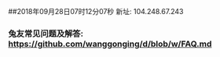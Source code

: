 ##2018年09月28日07时12分07秒 新址: 104.248.67.243
### 兔友常见问题及解答: https://github.com/wanggonging/d/blob/w/FAQ.md
